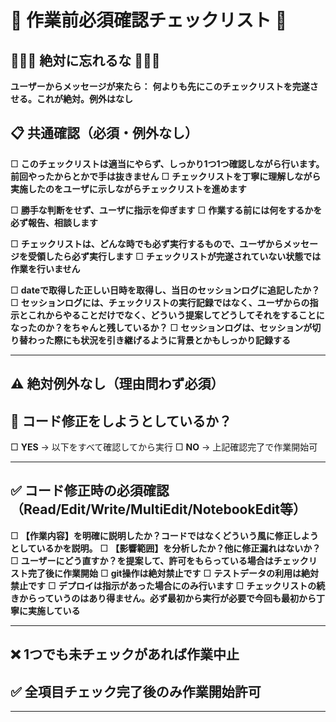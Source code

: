 # 🚨 作業前必須確認チェックリスト 🚨

## 🔴🔴🔴 絶対に忘れるな 🔴🔴🔴

**ユーザーからメッセージが来たら：**
**何よりも先にこのチェックリストを完遂させる。これが絶対。例外はなし**


## 📋 共通確認（必須・例外なし）

□ **このチェックリストは適当にやらず、しっかり1つ1つ確認しながら行います。前回やったからとかで手は抜きません**
□ **チェックリストを丁寧に理解しながら実施したのをユーザに示しながらチェックリストを進めます**

□ **勝手な判断をせず、ユーザに指示を仰ぎます**
□ **作業する前には何をするかを必ず報告、相談します**

□ **チェックリストは、どんな時でも必ず実行するもので、ユーザからメッセージを受領したら必ず実行します**
□ **チェックリストが完遂されていない状態では作業を行いません**

□ **dateで取得した正しい日時を取得し、当日のセッションログに追記したか？**
□ **セッションログには、チェックリストの実行記録ではなく、ユーザからの指示とこれからやることだけでなく、どういう提案してどうしてそれをすることになったのか？をちゃんと残しているか？**
□ **セッションログは、セッションが切り替わった際にも状況を引き継げるように背景とかもしっかり記録する**

---

## ⚠️ 絶対例外なし（理由問わず必須）
## 🔧 コード修正をしようとしているか？

□ **YES** → 以下をすべて確認してから実行
□ **NO** → 上記確認完了で作業開始可

---

## ✅ コード修正時の必須確認（Read/Edit/Write/MultiEdit/NotebookEdit等）

□ **【作業内容】を明確に説明したか？コードではなくどういう風に修正しようとしているかを説明。**
□ **【影響範囲】を分析したか？他に修正漏れはないか？**
□ **ユーザーにどう直すか？を提案して、許可をもらっている場合はチェックリスト完了後に作業開始**
□ **git操作は絶対禁止です**
□ **テストデータの利用は絶対禁止です**
□ **デプロイは指示があった場合にのみ行います**
□ **チェックリストの続きからっていうのはあり得ません。必ず最初から実行が必要で今回も最初から丁寧に実施している**

---

## ❌ 1つでも未チェックがあれば作業中止
## ✅ 全項目チェック完了後のみ作業開始許可

---